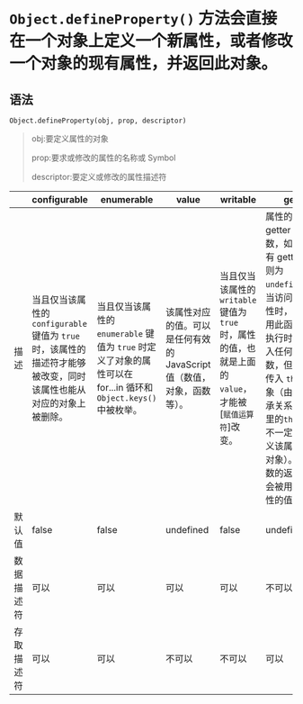 # `Object.defineProperty()` 方法会直接在一个对象上定义一个新属性，或者修改一个对象的现有属性，并返回此对象。

## 语法

```
Object.defineProperty(obj, prop, descriptor)
```

> obj:要定义属性的对象
>
> prop:要求或修改的属性的名称或 Symbol
>
> descriptor:要定义或修改的属性描述符

|            | configurable                                                 | enumerable                                                   | value                                                        | writable                                                     | get                                                          | set                                                          |
| ---------- | ------------------------------------------------------------ | ------------------------------------------------------------ | ------------------------------------------------------------ | ------------------------------------------------------------ | ------------------------------------------------------------ | ------------------------------------------------------------ |
| 描述       | 当且仅当该属性的 `configurable` 键值为 `true` 时，该属性的描述符才能够被改变，同时该属性也能从对应的对象上被删除。 | 当且仅当该属性的 `enumerable` 键值为 `true` 时定义了对象的属性可以在 for...in 循环和 `Object.keys()` 中被枚举。 | 该属性对应的值。可以是任何有效的 JavaScript 值（数值，对象，函数等）。 | 当且仅当该属性的 `writable` 键值为 `true` 时，属性的值，也就是上面的 `value`，才能被[`赋值运算符`]改变。 | 属性的 getter 函数，如果没有 getter，则为 `undefined`。当访问该属性时，会调用此函数。执行时不传入任何参数，但是会传入 `this` 对象（由于继承关系，这里的`this`并不一定是定义该属性的对象）。该函数的返回值会被用作属性的值。 | 属性的 setter 函数，如果没有 setter，则为 `undefined`。当属性值被修改时，会调用此函数。该方法接受一个参数（也就是被赋予的新值），会传入赋值时的 `this` 对象。 |
| 默认值     | false                                                        | false                                                        | undefined                                                    | false                                                        | undefined                                                    | undefined                                                    |
| 数据描述符 | 可以                                                         | 可以                                                         | 可以                                                         | 可以                                                         | 不可以                                                       | 不可以                                                       |
| 存取描述符 | 可以                                                         | 可以                                                         | 不可以                                                       | 不可以                                                       | 可以                                                         | 可以                                                         |
